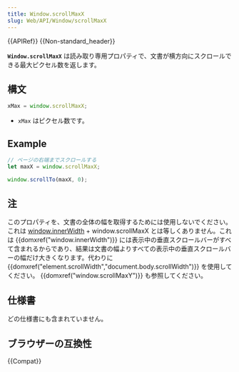 ```yaml
---
title: Window.scrollMaxX
slug: Web/API/Window/scrollMaxX
---
```


{{APIRef}} {{Non-standard_header}}

**`Window.scrollMaxX`** は読み取り専用プロパティで、文書が横方向にスクロールできる最大ピクセル数を返します。

## 構文

```js
xMax = window.scrollMaxX;
```

- `xMax` はピクセル数です。

## Example

```js
// ページの右端までスクロールする
let maxX = window.scrollMaxX;

window.scrollTo(maxX, 0);
```

## 注

このプロパティを、文書の全体の幅を取得するためには使用しないでください。これは [window.innerWidth](/ja/docs/Web/API/Window/innerWidth) + window\.scrollMaxX とは等しくありません。これは {{domxref("window.innerWidth")}} には表示中の垂直スクロールバーがすべて含まれるからであり、結果は文書の幅よりすべての表示中の垂直スクロールバーの幅だけ大きくなります。代わりに {{domxref("element.scrollWidth","document.body.scrollWidth")}} を使用してください。 {{domxref("window.scrollMaxY")}} も参照してください。

## 仕様書

どの仕様書にも含まれていません。

## ブラウザーの互換性

{{Compat}}
